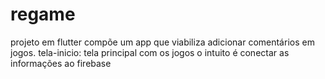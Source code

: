 # regame
projeto em flutter
compõe um app que viabiliza adicionar comentários em jogos.
tela-inicio: tela principal com os jogos
o intuito é conectar as informações ao firebase



